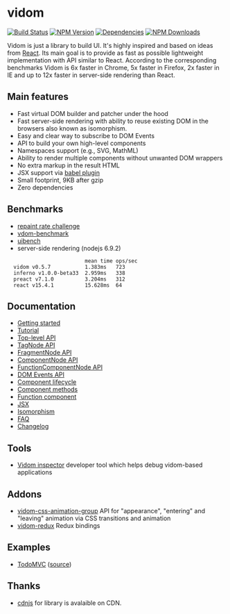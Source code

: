 # vidom
[![Build Status](https://img.shields.io/travis/dfilatov/vidom/master.svg?style=flat-square)](https://travis-ci.org/dfilatov/vidom/branches)
[![NPM Version](https://img.shields.io/npm/v/vidom.svg?style=flat-square)](https://www.npmjs.com/package/vidom)
[![Dependencies](https://img.shields.io/david/dfilatov/vidom.svg?style=flat-square)](https://david-dm.org/dfilatov/vidom)
[![NPM Downloads](https://img.shields.io/npm/dm/vidom.svg?style=flat-square)](https://www.npmjs.org/package/vidom)
<!---[![Sauce Test Status](https://saucelabs.com/browser-matrix/dfilatov81.svg)](https://saucelabs.com/u/dfilatov81)/]-->

Vidom is just a library to build UI. It's highly inspired and based on ideas from [React](https://facebook.github.io/react/). Its main goal is to provide as fast as possible lightweight implementation with API similar to React. According to the corresponding benchmarks Vidom is 6x faster in Chrome, 5x faster in Firefox, 2x faster in IE and up to 12x faster in server-side rendering than React.

## Main features
  * Fast virtual DOM builder and patcher under the hood
  * Fast server-side rendering with ability to reuse existing DOM in the browsers also known as isomorphism.
  * Easy and clear way to subscribe to DOM Events
  * API to build your own high-level components
  * Namespaces support (e.g., SVG, MathML)
  * Ability to render multiple components without unwanted DOM wrappers
  * No extra markup in the result HTML
  * JSX support via [babel plugin](https://github.com/dfilatov/babel-plugin-vidom-jsx)
  * Small footprint, 9KB after gzip
  * Zero dependencies
  
## Benchmarks
  * [repaint rate challenge](http://mathieuancelin.github.io/js-repaint-perfs/)
  * [vdom-benchmark](http://vdom-benchmark.github.io/vdom-benchmark/)
  * [uibench](https://localvoid.github.io/uibench/)
  * server-side rendering (nodejs 6.9.2)
```    
                         mean time ops/sec
  vidom v0.5.7           1.383ms   723
  inferno v1.0.0-beta33  2.959ms   338  
  preact v7.1.0          3.204ms   312
  react v15.4.1          15.628ms  64
```

## Documentation
  * [Getting started](../../wiki/Getting-started)
  * [Tutorial](../../wiki/Tutorial)
  * [Top-level API](../../wiki/Top-Level-API)
  * [TagNode API](../../wiki/TagNode-API)
  * [FragmentNode API](../../wiki/FragmentNode-API)
  * [ComponentNode API](../../wiki/ComponentNode-API)
  * [FunctionComponentNode API](../../wiki/FunctionComponentNode-API)
  * [DOM Events API](../../wiki/DOM-Events-API)
  * [Component lifecycle](../../wiki/Component-lifecycle)
  * [Component methods](../../wiki/Component-methods)
  * [Function component](../../wiki/Function-Component)
  * [JSX](../../wiki/JSX)
  * [Isomorphism](../../wiki/Isomorphism)
  * [FAQ](../../wiki/FAQ)
  * [Changelog](../../releases)

## Tools
  * [Vidom inspector](https://github.com/dfilatov/vidom-inspector) developer tool which helps debug vidom-based applications
   
## Addons
  * [vidom-css-animation-group](https://github.com/dfilatov/vidom-css-animation-group) API for "appearance", "entering" and "leaving" animation via CSS transitions and animation
  * [vidom-redux](https://github.com/dfilatov/vidom-redux) Redux bindings 
 
## Examples
  * [TodoMVC](http://dfilatov.github.io/vidom-todomvc/) ([source](https://github.com/dfilatov/vidom-todomvc))
  
## Thanks
  * [cdnjs](https://github.com/cdnjs/cdnjs) for library is avalaible on CDN.
